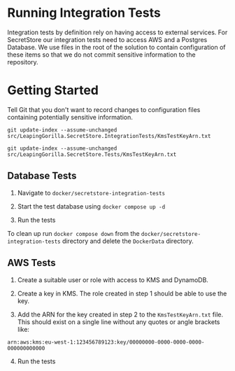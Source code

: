 ﻿# Running Integration Tests

Integration tests by definition rely on having access to external services. For SecretStore our integration tests need to access AWS and a Postgres Database. We use files in the root of the solution to contain configuration of these items so that we do not commit sensitive information to the repository.

# Getting Started

Tell Git that you don't want to record changes to configuration files containing potentially sensitive information.

`git update-index --assume-unchanged src/LeapingGorilla.SecretStore.IntegrationTests/KmsTestKeyArn.txt`

`git update-index --assume-unchanged src/LeapingGorilla.SecretStore.Tests/KmsTestKeyArn.txt`

## Database Tests

1. Navigate to `docker/secretstore-integration-tests`

2. Start the test database using `docker compose up -d`

3. Run the tests

To clean up run `docker compose down` from the `docker/secretstore-integration-tests` directory and delete the `DockerData` directory. 

## AWS Tests

1. Create a suitable user or role with access to KMS and DynamoDB. 

2. Create a key in KMS. The role created in step 1 should be able to use the key. 

3. Add the ARN for the key created in step 2 to the `KmsTestKeyArn.txt` file. This should exist on a single line without any quotes or angle brackets like:

`arn:aws:kms:eu-west-1:123456789123:key/00000000-0000-0000-0000-000000000000`

4. Run the tests